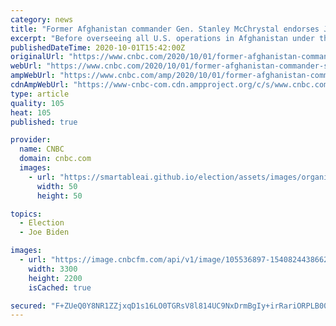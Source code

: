 ```yaml
---
category: news
title: "Former Afghanistan commander Gen. Stanley McChrystal endorses Joe Biden, despite previous tension between them"
excerpt: "Before overseeing all U.S. operations in Afghanistan under the Obama administration, U.S. Army Gen. Stanley McChrystal led the Pentagon's most secretive black ops for five years. During his military career,"
publishedDateTime: 2020-10-01T15:42:00Z
originalUrl: "https://www.cnbc.com/2020/10/01/former-afghanistan-commander-stanley-mcchrystal-endorses-joe-biden.html"
webUrl: "https://www.cnbc.com/2020/10/01/former-afghanistan-commander-stanley-mcchrystal-endorses-joe-biden.html"
ampWebUrl: "https://www.cnbc.com/amp/2020/10/01/former-afghanistan-commander-stanley-mcchrystal-endorses-joe-biden.html"
cdnAmpWebUrl: "https://www-cnbc-com.cdn.ampproject.org/c/s/www.cnbc.com/amp/2020/10/01/former-afghanistan-commander-stanley-mcchrystal-endorses-joe-biden.html"
type: article
quality: 105
heat: 105
published: true

provider:
  name: CNBC
  domain: cnbc.com
  images:
    - url: "https://smartableai.github.io/election/assets/images/organizations/cnbc.com-50x50.jpg"
      width: 50
      height: 50

topics:
  - Election
  - Joe Biden

images:
  - url: "https://image.cnbcfm.com/api/v1/image/105536897-1540824438662gettyimages-91549841.jpeg?v=1601558056"
    width: 3300
    height: 2200
    isCached: true

secured: "F+ZUeQ0Y8NR1ZZjxqD1s16LO0TGRsV8l814UC9NxDrmBgIy+irRariORPLB00eiFtnUNHQkEXDtankotuEVwjbCIt07FalcfVxUdRNc+yR8ReQ7rlLnHJ+9WHhvGgPqwQNy0wYZyS1AUWL+KPOFIE79oRIDyXPXjySFsR16bSAMHIAGqdTcwZXfTElbiR/UuvVN9l7XXQSRLtrEoIhbJxfSr/EKfmsJe/jBFjJcT4g8WFBLL9qFkc4/LuCs1iHBBpOCqJGTxZeSyoUnKr55S79CIJLxZYtI6UrPaCHmywqHyM0k64zM8LkCEYGwej989NfkgLzvPVhxXsQ2DYRKNfts/C16UnsZnNUuQ3+sOW6s=;rp4eEQzMSrMY+xAfqmsr4w=="
---
```


